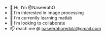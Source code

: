- 👋 Hi, I’m @NaseerahO
- 👀 I’m interested in image processing
- 🌱 I’m currently learning matlab
- 💞️ I’m looking to collaborate
- 📫 reach me @ naseerahoredola@gmail.com 

<!---
NaseerahO/NaseerahO is a ✨ special ✨ repository because its `README.md` (this file) appears on your GitHub profile.
You can click the Preview link to take a look at your changes.
--->
